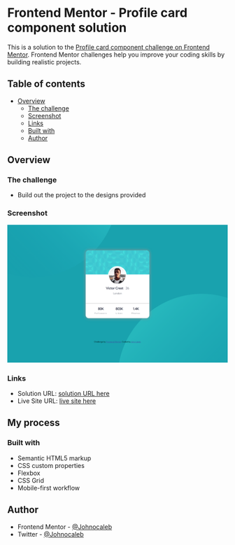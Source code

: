 # Frontend Mentor - Profile card component solution

This is a solution to the [Profile card component challenge on Frontend Mentor](https://www.frontendmentor.io/challenges/profile-card-component-cfArpWshJ). Frontend Mentor challenges help you improve your coding skills by building realistic projects. 

## Table of contents

- [Overview](#overview)
  - [The challenge](#the-challenge)
  - [Screenshot](#screenshot)
  - [Links](#links)
  - [Built with](#built-with)
  - [Author](#author)

## Overview

### The challenge

- Build out the project to the designs provided

### Screenshot

![Full Screen Shot](screenshot.png)

### Links

- Solution URL: [solution URL here](https://github.com/Johnocaleb/profile-card-component-main)
- Live Site URL: [live site here](https://quiet-youtiao-fefaed.netlify.app/)

## My process

### Built with

- Semantic HTML5 markup
- CSS custom properties
- Flexbox
- CSS Grid
- Mobile-first workflow

## Author


- Frontend Mentor - [@Johnocaleb](https://www.frontendmentor.io/profile/Johnocaleb)
- Twitter - [@Johnocaleb](https://www.twitter.com/Johnocaleb)


